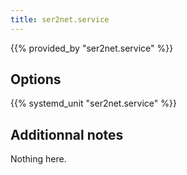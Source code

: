 ```yaml
---
title: ser2net.service
---
```


{{% provided_by "ser2net.service" %}}

## Options

{{% systemd_unit "ser2net.service" %}}

## Additionnal notes

Nothing here.